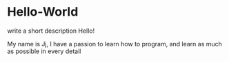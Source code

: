 # Hello-World
write a short description
Hello!

My name is Jj, I have a passion to learn how to program, and learn as much as possible in every detail
